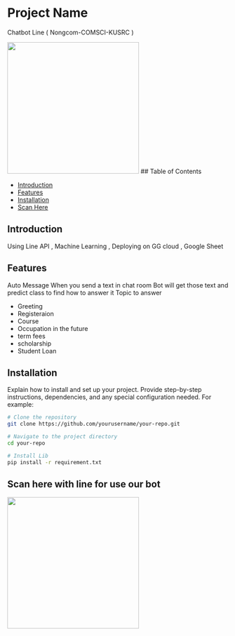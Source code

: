 # Project Name

Chatbot Line ( Nongcom-COMSCI-KUSRC )

<img src="https://cdn.discordapp.com/attachments/1044084393817415730/1163719356505665546/Bright_Colorful_Playful_Funny_Donuts_Food_Circle_Logo.png?ex=6540991b&is=652e241b&hm=3ee870cb7e647f45c1d93e015a1ab988d7e3a99bb9d35715bc59c10e7bf3af0d&" width="300">
## Table of Contents

- [Introduction](#introduction)
- [Features](#features)
- [Installation](#Installation)
- [Scan Here](#Scanherewithlineforuseourbot)

## Introduction

Using Line API , Machine Learning , Deploying on GG cloud , Google Sheet 

## Features

Auto Message When you send a text in chat room 
Bot will get those text and predict class to find how to answer it 
Topic to answer 
- Greeting
- Registeraion
- Course
- Occupation in the future
- term fees
- scholarship
- Student Loan

## Installation

Explain how to install and set up your project. Provide step-by-step instructions, dependencies, and any special configuration needed. For example:

```bash
# Clone the repository
git clone https://github.com/yourusername/your-repo.git

# Navigate to the project directory
cd your-repo

# Install Lib
pip install -r requirement.txt
```
## Scan here with line for use our bot
<img src="https://cdn.discordapp.com/attachments/1018901670916272189/1163716669001171016/Screenshot_196.png?ex=6540969a&is=652e219a&hm=2ae32b5e96ba4983d934eb7e0744ae958350f64616f939dc488c6d4bd894f1f5&" width="300">
